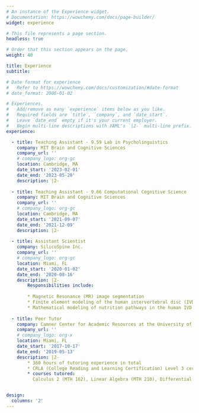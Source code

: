 ```yaml
---
# An instance of the Experience widget.
# Documentation: https://wowchemy.com/docs/page-builder/
widget: experience

# This file represents a page section.
headless: true

# Order that this section appears on the page.
weight: 40

title: Experience
subtitle:

# Date format for experience
#   Refer to https://wowchemy.com/docs/customization/#date-format
# date_format: 2006-01-02

# Experiences.
#   Add/remove as many `experience` items below as you like.
#   Required fields are `title`, `company`, and `date_start`.
#   Leave `date_end` empty if it's your current employer.
#   Begin multi-line descriptions with YAML's `|2-` multi-line prefix.
experience:

  - title: Teaching Assistant - 9.59 Lab in Psycholinguistics 
    company: MIT Brain and Cognitive Sciences
    company_url: ''
    # company_logo: org-gc
    location: Cambridge, MA
    date_start: '2023-02-01'
    date_end: '2023-05-20'
    description: |2-
    
  - title: Teaching Assistant - 9.66 Computational Cognitive Science 
    company: MIT Brain and Cognitive Sciences
    company_url: ''
    # company_logo: org-gc
    location: Cambridge, MA
    date_start: '2021-09-07'
    date_end: '2021-12-09'
    description: |2-
 
  - title: Assistant Scientist
    company: SilicoSpine Inc.
    company_url: ''
    # company_logo: org-gc
    location: Miami, FL
    date_start: '2020-01-02'
    date_end: '2020-08-16'
    description: |2-
        Responsibilities include:
        
        * Magnetic Resonance (MR) image segmentation
        * Finite element modeling of the human intervertebral disc (IVD)
        * Mathematical modeling of nutrition pathways in the human IVD
        
  - title: Peer Tutor
    company: Camner Center for Academic Resources at the University of Miami
    company_url: ''
    # company_logo: org-x
    location: Miami, FL
    date_start: '2017-10-17'
    date_end: '2019-05-13'
    description: |2-
        * 360 hours of tutoring experience in total
        * CRLA (College Reading and Learning Certification) Level 3 certified;
        * courses tutored:
          Calculus 2 (MTH 162), Linear Algebra (MTH 210), Differential Equations (MTH 311), University Physics I, II, and III (PHY 205, PHY 206, and PHY 207), Mechanics of Solids I and II (CAE 210 and MAE 207), Thermodynamics (MAE 303), Fluid Mechanics (MAE 309), Heat Transfer (MAE 310), and Mechanical Design I (MAE 341), Electric Circuit Theory (ECE 205)


design:
  columns: '2'
---
```

